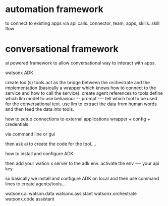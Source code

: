 # automation framework
  to connect to existing apps via api calls.
  connector, team, apps, skills. skill flow
# conversational framework
  ai powered framework to allow conversational way to interact with apps.


watsonx ADK

create tool(s)
   tools act as the bridge between the orchestrate and the implementation (basically a wrapper which knows how to connect to the service and how to call the service).
create agent
   references to tools
   define which llm model to use
   behaviour -- prompt --- tell which tool to be used for the conversational text. use llm to extract the data from human words and then feed the data into tools.
  
how to setup connections to external applications
 wrapper + config + credentials

 via command line or gui

 then ask ai to create the code for the tool....

 how to install and configure ADK

 then add your wation x server to the adk env.
 activate the env --- your api key 
 
 
 so basically we install and configure ADK on local and then use command lines to create agents/tools...

 watsonx.ai
 watson.data
 watsonx.assistant
 watsonx.orchestrate
 watsonx.code assistant
 
 
 
